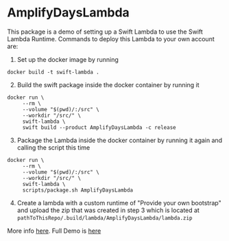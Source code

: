 # AmplifyDaysLambda

This package is a demo of setting up a Swift Lambda to use the Swift Lambda Runtime. 
Commands to deploy this Lambda to your own account are:
1. Set up the docker image by running
```
docker build -t swift-lambda .
```
2. Build the swift package inside the docker container by running it
```
docker run \
     --rm \
     --volume "$(pwd)/:/src" \
     --workdir "/src/" \
     swift-lambda \
     swift build --product AmplifyDaysLambda -c release
```
3. Package the Lambda inside the docker container by running it again and calling the script this time
```
docker run \
     --rm \
     --volume "$(pwd)/:/src" \
     --workdir "/src/" \
     swift-lambda \
     scripts/package.sh AmplifyDaysLambda
```
4. Create a lambda with a custom runtime of "Provide your own bootstrap" and upload the zip that was created in step 3 which is located at `pathToThisRepo/.build/lambda/AmplifyDaysLambda/lambda.zip`
     
More info [here](https://swift.org/blog/aws-lambda-runtime/). 
Full Demo is [here](https://www.twitch.tv/videos/661560410?t=04h34m51s)
